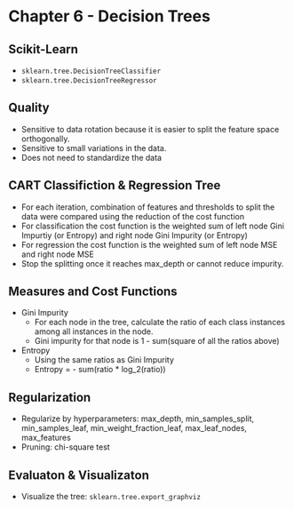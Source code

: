 # Chapter 6 - Decision Trees

## Scikit-Learn
- `sklearn.tree.DecisionTreeClassifier`
- `sklearn.tree.DecisionTreeRegressor`

## Quality
- Sensitive to data rotation because it is easier to split the feature space orthogonally.
- Sensitive to small variations in the data.
- Does not need to standardize the data

## CART Classifiction & Regression Tree
- For each iteration, combination of features and thresholds to split the data were compared using the reduction of the cost function
- For classification the cost function is the weighted sum of left node Gini Impurtiy (or Entropy) and right node Gini Impurity (or Entropy)
- For regression the cost function is the weighted sum of left node MSE and right node MSE
- Stop the splitting once it reaches max_depth or cannot reduce impurity.

## Measures and Cost Functions
- Gini Impurity
    - For each node in the tree, calculate the ratio of each class instances among all instances in the node.
    - Gini impurity for that node is 1 - sum(square of all the ratios above)
- Entropy
    - Using the same ratios as Gini Impurity
    - Entropy = - sum(ratio * log_2(ratio))

## Regularization
- Regularize by hyperparameters: max_depth, min_samples_split, min_samples_leaf, min_weight_fraction_leaf, max_leaf_nodes, max_features
- Pruning: chi-square test

## Evaluaton & Visualizaton
- Visualize the tree: `sklearn.tree.export_graphviz`